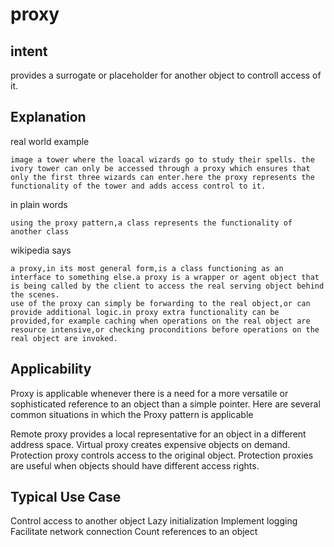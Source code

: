 # proxy

## intent

provides a surrogate or placeholder for another object to controll access of it.

## Explanation

real world example

```
image a tower where the loacal wizards go to study their spells. the ivory tower can only be accessed through a proxy which ensures that only the first three wizards can enter.here the proxy represents the functionality of the tower and adds access control to it.
```
in plain words

```
using the proxy pattern,a class represents the functionality of another class
```

wikipedia says
```
a proxy,in its most general form,is a class functioning as an interface to something else.a proxy is a wrapper or agent object that is being called by the client to access the real serving object behind the scenes.
use of the proxy can simply be forwarding to the real object,or can provide additional logic.in proxy extra functionality can be provided,for example caching when operations on the real object are resource intensive,or checking proconditions before operations on the real object are invoked.
```
## Applicability

Proxy is applicable whenever there is a need for a more versatile or sophisticated reference to an object than a simple pointer. Here are several common situations in which the Proxy pattern is applicable

Remote proxy provides a local representative for an object in a different address space.
Virtual proxy creates expensive objects on demand.
Protection proxy controls access to the original object. Protection proxies are useful when objects should have different access rights.

## Typical Use Case

Control access to another object
Lazy initialization
Implement logging
Facilitate network connection
Count references to an object